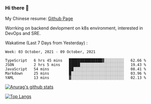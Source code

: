 ### Hi there 👋

My Chinese resume: [Github Page](https://spencercjh.github.io/resume/)

Worrking on backend devlopment on k8s environment, interested in DevOps and SRE.

Wakatime (Last 7 Days from Yesterday) :

<!--START_SECTION:waka-->
```text
Week: 03 October, 2021 - 09 October, 2021

TypeScript   6 hrs 45 mins   ███████████████▓░░░░░░░░░   62.66 % 
JSON         2 hrs 5 mins    █████░░░░░░░░░░░░░░░░░░░░   19.43 % 
JavaScript   54 mins         ██░░░░░░░░░░░░░░░░░░░░░░░   08.41 % 
Markdown     25 mins         █░░░░░░░░░░░░░░░░░░░░░░░░   03.96 % 
YAML         13 mins         ▓░░░░░░░░░░░░░░░░░░░░░░░░   02.13 % 
```
<!--END_SECTION:waka-->

[![Anurag's github stats](https://github-readme-stats.vercel.app/api?username=spencercjh&theme=tokyonight&show_icons=true)](https://github.com/anuraghazra/github-readme-stats)

[![Top Langs](https://github-readme-stats.vercel.app/api/top-langs/?username=spencercjh&layout=compact&theme=tokyonight)](https://github.com/anuraghazra/github-readme-stats)
